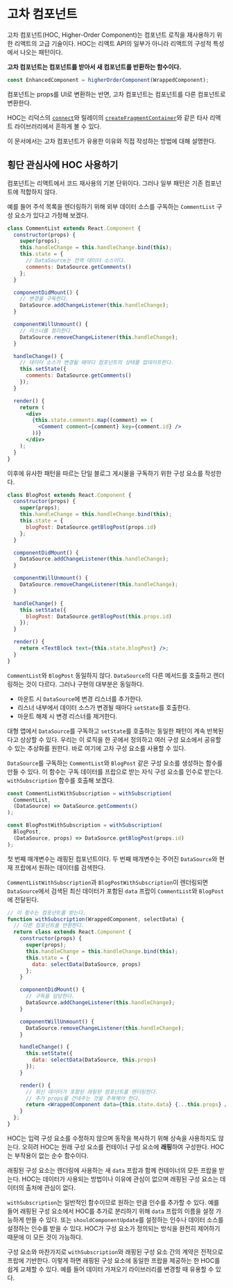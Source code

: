 # 고차 컴포넌트

고차 컴포넌트(HOC, Higher-Order Component)는 컴포넌트 로직을 재사용하기 위한 리액트의 고급 기술이다. HOC는 리액트 API의 일부가 아니라 리액트의 구성적 특성에서 나오는 패턴이다.

**고차 컴포넌트는 컴포넌트를 받아서 새 컴포넌트를 반환하는 함수이다.**

```js
const EnhancedComponent = higherOrderComponent(WrappedComponent);
```

컴포넌트는 props를 UI로 변환하는 반면, 고차 컴포넌트는 컴포넌트를 다른 컴포넌트로 변환한다.

HOC는 리덕스의 [`connect`](https://github.com/reduxjs/react-redux/blob/master/docs/api/connect.md#connect)와 릴레이의 [`createFragmentContainer`](https://relay.dev/docs/v10.1.3/fragment-container/#createfragmentcontainer)와 같은 타사 리액트 라이브러리에서 흔하게 볼 수 있다.

이 문서에서는 고차 컴포넌트가 유용한 이유와 직접 작성하는 방법에 대해 설명한다.

## 횡단 관심사에 HOC 사용하기

컴포넌트는 리액트에서 코드 재사용의 기본 단위이다. 그러나 일부 패턴은 기존 컴포넌트에 적합하지 않다.

예를 들어 주석 목록을 렌더링하기 위해 외부 데이터 소스를 구독하는 `CommentList` 구성 요소가 있다고 가정해 보겠다.

```jsx
class CommentList extends React.Component {
  constructor(props) {
    super(props);
    this.handleChange = this.handleChange.bind(this);
    this.state = {
      // DataSource는 전역 데이터 소스이다.
      comments: DataSource.getComments()
    };
  }

  componentDidMount() {
    // 변경을 구독한다.
    DataSource.addChangeListener(this.handleChange);
  }

  componentWillUnmount() {
    // 리스너를 정리한다.
    DataSource.removeChangeListener(this.handleChange);
  }

  handleChange() {
    // 데이터 소스가 변경될 때마다 컴포넌트의 상태를 업데이트한다.
    this.setState({
      comments: DataSource.getComments()
    });
  }

  render() {
    return (
      <div>
        {this.state.comments.map((comment) => (
          <Comment comment={comment} key={comment.id} />
        ))}
      </div>
    );
  }
}
```

이후에 유사한 패턴을 따르는 단일 블로그 게시물을 구독하기 위한 구성 요소를 작성한다.

```jsx
class BlogPost extends React.Component {
  constructor(props) {
    super(props);
    this.handleChange = this.handleChange.bind(this);
    this.state = {
      blogPost: DataSource.getBlogPost(props.id)
    };
  }

  componentDidMount() {
    DataSource.addChangeListener(this.handleChange);
  }

  componentWillUnmount() {
    DataSource.removeChangeListener(this.handleChange);
  }

  handleChange() {
    this.setState({
      blogPost: DataSource.getBlogPost(this.props.id)
    });
  }

  render() {
    return <TextBlock text={this.state.blogPost} />;
  }
}
```

`CommentList`와 `BlogPost` 동일하지 않다. `DataSource`의 다른 메서드를 호출하고 렌더링하는 것이 다르다. 그러나 구현의 대부분은 동일하다.

- 마운트 시 `DataSource`에 변경 리스너를 추가한다.
- 리스너 내부에서 데이터 소스가 변경될 때마다 `setState`를 호출한다.
- 마운트 해제 시 변경 리스너를 제거한다.

대형 앱에서 `DataSource`를 구독하고 `setState`를 호출하는 동일한 패턴이 계속 반복된다고 상상할 수 있다. 우리는 이 로직을 한 곳에서 정의하고 여러 구성 요소에서 공유할 수 있는 추상화를 원한다. 바로 여기에 고차 구성 요소를 사용할 수 있다.

`DataSource`를 구독하는 `CommentList`와 `BlogPost` 같은 구성 요소를 생성하는 함수를 만들 수 있다. 이 함수는 구독 데이터를 프랍으로 받는 자식 구성 요소를 인수로 받는다. `withSubscription` 함수를 호출해 보겠다.

```jsx
const CommentListWithSubscription = withSubscription(
  CommentList,
  (DataSource) => DataSource.getComments()
);

const BlogPostWithSubscription = withSubscription(
  BlogPost,
  (DataSource, props) => DataSource.getBlogPost(props.id)
);
```

첫 번째 매개변수는 래핑된 컴포넌트이다. 두 번째 매개변수는 주어진 `DataSource`와 현재 프랍에서 원하는 데이터를 검색한다.

`CommentListWithSubscription`과 `BlogPostWithSubscription`이 렌더링되면 `DataSource`에서 검색된 최신 데이터가 포함된 `data` 프랍이 `CommentList`와 `BlogPost`에 전달된다.

```jsx
// 이 함수는 컴포넌트를 받는다.
function withSubscription(WrappedComponent, selectData) {
  // 다른 컴포넌트를 반환한다.
  return class extends React.Component {
    constructor(props) {
      super(props);
      this.handleChange = this.handleChange.bind(this);
      this.state = {
        data: selectData(DataSource, props)
      };
    }

    componentDidMount() {
      // 구독을 담당한다.
      DataSource.addChangeListener(this.handleChange);
    }

    componentWillUnmount() {
      DataSource.removeChangeListener(this.handleChange);
    }

    handleChange() {
      this.setState({
        data: selectData(DataSource, this.props)
      });
    }

    render() {
      // 최신 데이터가 포함된 래핑된 컴포넌트를 렌더링한다.
      // 추가 props를 건네주는 것을 주목해야 한다.
      return <WrappedComponent data={this.state.data} {...this.props} />;
    }
  };
}
```

HOC는 입력 구성 요소를 수정하지 않으며 동작을 복사하기 위해 상속을 사용하지도 않는다. 오히려 HOC는 원래 구성 요소를 컨테이너 구성 요소에 **래핑**하여 구성한다. HOC는 부작용이 없는 순수 함수이다.

래핑된 구성 요소는 렌더링에 사용하는 새 `data` 프랍과 함께 컨테이너의 모든 프랍을 받는다. HOC는 데이터가 사용되는 방법이나 이유에 관심이 없으며 래핑된 구성 요소는 데이터의 출처에 관심이 없다.

`withSubscription`는 일반적인 함수이므로 원하는 만큼 인수를 추가할 수 있다. 예를 들어 래핑된 구성 요소에서 HOC를 추가로 분리하기 위해 `data` 프랍의 이름을 설정 가능하게 만들 수 있다. 또는 `shouldComponentUpdate`를 설정하는 인수나 데이터 소스를 설정하는 인수를 받을 수 있다. HOC가 구성 요소가 정의되는 방식을 완전히 제어하기 때문에 이 모든 것이 가능하다.

구성 요소와 마찬가지로 `withSubscription`와 래핑된 구성 요소 간의 계약은 전적으로 프랍에 기반한다. 이렇게 하면 래핑된 구성 요소에 동일한 프랍을 제공하는 한 HOC를 쉽게 교체할 수 있다. 예를 들어 데이터 가져오기 라이브러리를 변경할 때 유용할 수 있다.